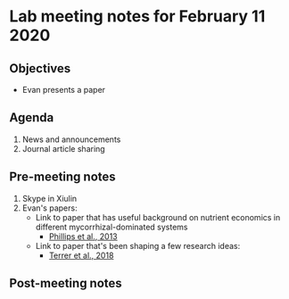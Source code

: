 # Lab meeting notes for February 11 2020

## Objectives
- Evan presents a paper

## Agenda
1. News and announcements
2. Journal article sharing

## Pre-meeting notes
1. Skype in Xiulin
2. Evan's papers:
    - Link to paper that has useful background on nutrient economics in different mycorrhizal-dominated systems
        - [Phillips et al., 2013](https://nph.onlinelibrary.wiley.com/doi/full/10.1111/nph.12221)
    - Link to paper that's been shaping a few research ideas:
        - [Terrer et al., 2018](https://nph.onlinelibrary.wiley.com/doi/pdf/10.1111/nph.14872)

## Post-meeting notes
